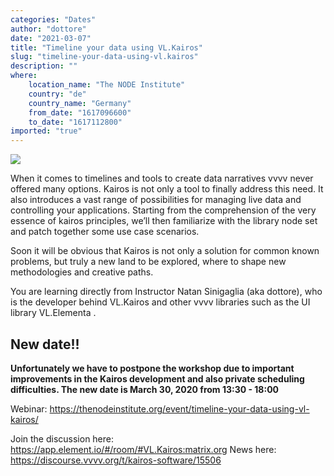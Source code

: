 ```yaml
---
categories: "Dates"
author: "dottore"
date: "2021-03-07"
title: "Timeline your data using VL.Kairos"
slug: "timeline-your-data-using-vl.kairos"
description: ""
where: 
    location_name: "The NODE Institute"
    country: "de"
    country_name: "Germany"
    from_date: "1617096600"
    to_date: "1617112800"
imported: "true"
---
```



![](Screenshot%202021_r.png) 

When it comes to timelines and tools to create data narratives vvvv never offered many options. Kairos is not only a tool to finally address this need. It also introduces a vast range of possibilities for managing live data and controlling your applications.
Starting from the comprehension of the very essence of kairos principles, we’ll then familiarize with the library node set and patch together some use case scenarios.


Soon it will be obvious that Kairos is not only a solution for common known problems, but truly a new land to be explored, where to shape new methodologies and creative paths.

You are learning directly from Instructor Natan Sinigaglia (aka dottore), who is the developer behind VL.Kairos and other vvvv libraries such as the UI library VL.Elementa . 

##  **New date!!**
**Unfortunately we have to postpone the workshop due to important improvements in the Kairos development and also private scheduling difficulties. The new date is March 30, 2020 from 13:30 - 18:00**


Webinar: https://thenodeinstitute.org/event/timeline-your-data-using-vl-kairos/


Join the discussion here: https://app.element.io/#/room/#VL.Kairos:matrix.org
News here: https://discourse.vvvv.org/t/kairos-software/15506
